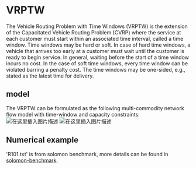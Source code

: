 # VRPTW
The Vehicle Routing Problem with Time Windows (VRPTW) is the extension of the Capacitated Vehicle Routing Problem (CVRP) where the service at each customer must start within an associated time interval, called a time window. Time windows may be hard or soft. In case of hard time windows, a vehicle that arrives too early at a customer must wait until the customer is ready to begin service. In general, waiting before the start of a time window incurs no cost. In the case of soft time windows, every time window can be violated barring a penalty cost. The time windows may be one-sided, e.g., stated as the latest time for delivery.

## model

The VRPTW can be formulated as the following multi-commodity network flow model with time-window and capacity constraints:
![在这里插入图片描述](https://img-blog.csdnimg.cn/20210410162330452.png?x-oss-process=image/watermark,type_ZmFuZ3poZW5naGVpdGk,shadow_10,text_aHR0cHM6Ly9ibG9nLmNzZG4ubmV0L0RDWFk3MQ==,size_16,color_FFFFFF,t_70)
![在这里插入图片描述](https://img-blog.csdnimg.cn/20210410163058871.png?x-oss-process=image/watermark,type_ZmFuZ3poZW5naGVpdGk,shadow_10,text_aHR0cHM6Ly9ibG9nLmNzZG4ubmV0L0RDWFk3MQ==,size_16,color_FFFFFF,t_70)





## Numerical example
'R101.txt' is from solomon benchmark, more details can be found in [solomon-benchmark](https://www.sintef.no/projectweb/top/vrptw/solomon-benchmark/).
